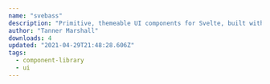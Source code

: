 ```yaml
---
name: "svebass"
description: "Primitive, themeable UI components for Svelte, built with Styled System."
author: "Tanner Marshall"
downloads: 4
updated: "2021-04-29T21:48:28.606Z"
tags: 
  - component-library
  - ui
---
```

